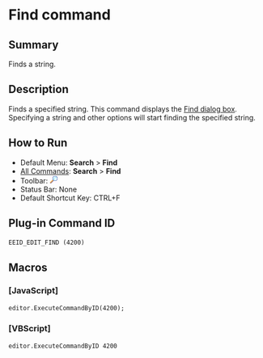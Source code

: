 # Find command

## Summary

Finds a string.

## Description

Finds a specified string. This command displays the
[Find dialog box](../../dlg/find/index). Specifying a string
and other options will start finding the specified string.

## How to Run

- Default Menu: **Search** \> **Find**
- [All Commands](../tools/all_commands): **Search**
\> **Find**
- Toolbar: ![](../../images/editfind.gif)
- Status Bar: None
- Default Shortcut Key: CTRL+F

## Plug-in Command ID

```
EEID_EDIT_FIND (4200)
```

## Macros

### \[JavaScript\]

```
editor.ExecuteCommandByID(4200);
```

### \[VBScript\]

```
editor.ExecuteCommandByID 4200
```
